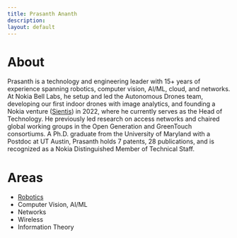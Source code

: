 ```yaml
---
title: Prasanth Ananth
description: 
layout: default
---
```


# About
Prasanth is a technology and engineering leader with 15+ years of experience spanning robotics, computer vision, AI/ML, cloud, and networks. At Nokia Bell Labs, he setup and led the Autonomous Drones team, developing our first indoor drones with image analytics, and founding a Nokia venture ([Sientis](https://www.sientis.ai/)) in 2022, where he currently serves as the Head of Technology. He previously led research on access networks and chaired global working groups in the Open Generation and GreenTouch consortiums. A Ph.D. graduate from the University of Maryland with a Postdoc at UT Austin, Prasanth holds 7 patents, 28 publications, and is recognized as a Nokia Distinguished Member of Technical Staff.

# Areas
- [Robotics](robotics.md)
- Computer Vision, AI/ML
- Networks
- Wireless
- Information Theory
